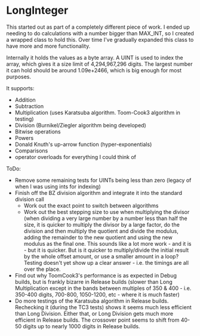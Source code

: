 # LongInteger

This started out as part of a completely different piece of work. I ended up needing to do calculations with a number bigger than MAX_INT,
so I created a wrapped class to hold this.
Over time I've gradually expanded this class to have more and more functionality.

Internally it holds the values as a byte array. A UINT is used to index the array, which gives it a size limit of 4,294,967,296 digits. The largest number it can hold should be around 1.09e+2466, which is big enough for most purposes.

It supports:
- Addition
- Subtraction
- Multiplication (uses Karatsuba algorithm. Toom-Cook3 algorithm in testing)
- Division (Burnikel/Ziegler algorithm being developed)
- Bitwise operations
- Powers
- Donald Knuth's up-arrow function (hyper-exponentials)
- Comparisons
- operator overloads for everything I could think of

ToDo:
- Remove some remaining tests for UINTs being less than zero (legacy of when I was using ints for indexing)
- Finish off the BZ division algorithm and integrate it into the standard division call
    - Work out the exact point to switch between algorithms
    - Work out the best stepping size to use when multiplying the divisor (when dividing a very large number by a number less than half
    the size, it is quicker to multiply the divisor by a large factor, do the division and then multiply the quotient and divide the
    modulus, adding the remainder to the new quotient and using the new modulus as the final one. This sounds like a lot more work - and
    it is - but it is quicker. But is it quicker to multiply/divide the initial result by the whole offset amount, or use a smaller amount
    in a loop? Testing doesn't yet show up a clear answer - i.e. the timings are all over the place.
- Find out why ToomCook3's performance is as expected in Debug builds, but is frankly bizarre in Release builds (slower than Long
Multiplication except in the bands between multiples of 350 & 400 - i.e. 350-400 digits, 700-800, 1050-1200, etc - where it is much
faster)
- Do more testings of the Karatsuba algorithm in Release builds. Rechecking it (during the TC3 tests) shows it seems much less efficient than Long Division. Either that, or Long Division gets much more efficient in Release builds. The crossover point seems to shift from 40-50 digits up to nearly 1000 digits in Release builds.
